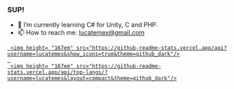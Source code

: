 ### SUP!


- 🌱 I’m currently learning C# for Unity, C and PHP.
- 📫 How to reach me: lucatemex@gmail.com

<div>
   <a href="https://github.com/lucatemes">
   
     <img height= "167em" src="https://github-readme-stats.vercel.app/api?username=lucatemes&show_icons=true&theme=github_dark"/>
     
     <img height= "167em" src="https://github-readme-stats.vercel.app/api/top-langs/?username=lucatemes&layout=compact&theme=github_dark"/>
     
   </a>
     </div>
  



